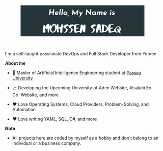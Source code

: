 <p align="center"><a href="https://mohssensadeq.github.io"><img width="80%" alt="Hello, I'm Mohssen. I do open source!" src="./Sadeq.png" /></a></p>

<br />

I'm a self-taught passionate DevOps and Full Stack Developer from Yemen

**About me**

- 💼 Master of Artificial Intelligence Engineering student at [Passau University](https://www.uni-passau.de//)

- 📈 Developing the Upcoming University of Aden Website, Alsalahi Ex. Co. Website, and more

- ❤️ Love Operating Systems, Cloud Providers, Problem-Solving, and Automation

- ❤️ Love writing YAML, SQL, C#, and more

**Note**

 * All projects here are coded by myself as a hobby and don't belong to an individual or a business company.
